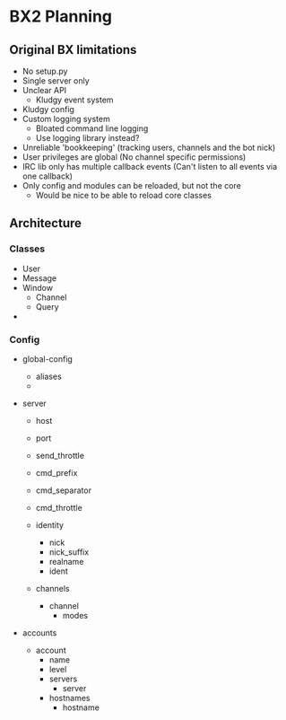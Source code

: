 # BX2 Planning

## Original BX limitations
 * No setup.py
 * Single server only
 * Unclear API
     * Kludgy event system
 * Kludgy config
 * Custom logging system
     * Bloated command line logging
     * Use logging library instead?
 * Unreliable 'bookkeeping' (tracking users, channels and the bot nick)
 * User privileges are global (No channel specific permissions)
 * IRC lib only has multiple callback events (Can't listen to all events via one callback)
 * Only config and modules can be reloaded, but not the core
     * Would be nice to be able to reload core classes


## Architecture

### Classes
 * User
 * Message
 * Window
     * Channel
     * Query
 * 
 
### Config
 * global-config
     * aliases
     * 

 * server
     * host
     * port
     * send_throttle

     * cmd_prefix
     * cmd_separator
     * cmd_throttle

     * identity
         * nick
         * nick_suffix
         * realname
         * ident
         
     * channels
         * channel
             * modes
         

 * accounts
     * account
         * name
         * level
         * servers
             * server
         * hostnames
             * hostname
